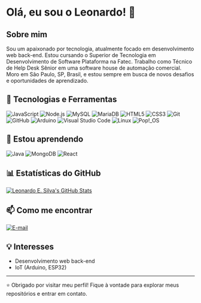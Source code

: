 # Olá, eu sou o Leonardo! 👋

## Sobre mim
Sou um apaixonado por tecnologia, atualmente focado em desenvolvimento web back-end. 
Estou cursando o Superior de Tecnologia em Desenvolvimento de Software Plataforma na Fatec.
Trabalho como Técnico de Help Desk Sênior em uma software house de automação comercial.
Moro em São Paulo, SP, Brasil, e estou sempre em busca de novos desafios e oportunidades de aprendizado.

## 🚀 Tecnologias e Ferramentas
![JavaScript](https://img.shields.io/badge/-JavaScript-F7DF1E?logo=javascript&logoColor=black&logoSize=auto)
![Node.js](https://img.shields.io/badge/-Node.js-339933?logo=node.js&logoColor=white&logoSize=auto)
![MySQL](https://img.shields.io/badge/-MySQL-4479A1?logo=mysql&logoColor=white&logoSize=auto)
![MariaDB](https://img.shields.io/badge/-MariaDB-003545?logo=mariadb&logoColor=white&logoSize=auto)
![HTML5](https://img.shields.io/badge/-HTML5-E34F26?logo=html5&logoColor=white&logoSize=auto)
![CSS3](https://img.shields.io/badge/-CSS3-1572B6?logo=css3&logoColor=white&logoSize=auto)
![Git](https://img.shields.io/badge/-Git-F05032?logo=git&logoColor=white&logoSize=auto)
![GitHub](https://img.shields.io/badge/-GitHub-181717?logo=github&logoColor=white&logoSize=auto)
![Arduino](https://img.shields.io/badge/-Arduino-00878F?logo=arduino&logoColor=white&logoSize=auto)
![Visual Studio Code](https://img.shields.io/badge/-Visual%20Studio%20Code-0078D7?logo=visual-studio-code&logoColor=white&logoSize=auto)
![Linux](https://img.shields.io/badge/-Linux-FCC624?logo=linux&logoColor=black&logoSize=auto)
![Pop!\_OS](https://img.shields.io/badge/-Pop!_OS-48B9C7?logo=Pop!_OS&logoColor=white&logoSize=auto)

## 📘 Estou aprendendo
![Java](https://img.shields.io/badge/-Java-000000?logo=openjdk&logoColor=white)
![MongoDB](https://img.shields.io/badge/-MongoDB-47A248?logo=mongodb&logoColor=white)
![React](https://img.shields.io/badge/-React-61DAFB?logo=react&logoColor=white&logoSize=auto)

## 📊 Estatísticas do GitHub
[![Leonardo E. Silva's GitHub Stats](https://github-readme-stats.vercel.app/api?username=leoesilva&count_private=true&show_icons=true&theme=github_dark&hide_border=true)](https://github.com/anuraghazra/github-readme-stats)

## 📫 Como me encontrar
[![E-mail](https://img.shields.io/badge/-contato@leonardoesilva.dev.br-D14836?style=social&logo=gmail&logoSize=auto&link=mailto:contato@leonardoesilva.dev.br)](mailto:contato@leonardoesilva.dev.br)


## 💡 Interesses
- Desenvolvimento web back-end
- IoT (Arduino, ESP32)
---

⭐️ Obrigado por visitar meu perfil! Fique à vontade para explorar meus repositórios e entrar em contato.
